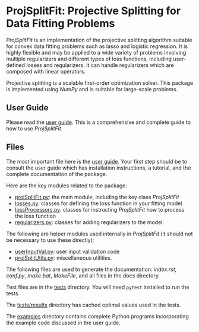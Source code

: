 # ProjSplitFit: Projective Splitting for Data Fitting Problems

*ProjSplitFit* is an implementation of the projective splitting algorithm suitable for convex data fitting problems such as lasso and logistic regression. It is highly flexible and may be applied to a wide variety of problems involving multiple regularizers and different types of loss functions, including user-defined losses and regularizers. It can handle regularizers which are composed with linear operators.

Projective splitting is a scalable first-order optimization solver. This package is implemented using *NumPy* and is suitable for large-scale problems.

## User Guide

Please read the [user guide](user_guide.pdf). This is a comprehensive and complete guide to how to use *ProjSplitFit*.

## Files

The most important file here is the [user guide](user_guide.pdf). Your first step should be to consult the user guide which has installation instructions, a tutorial, and the complete documentation of the package.

Here are the key modules related to the package:

* [projSplitFit.py](projSplitFit.py): the main module, including the key class *ProjSplitFit*
* [losses.py](losses.py): classes for defining the loss function in your fitting model
* [lossProcessors.py](lossProcessors.py): classes for instructing *ProjSplitFit* how to process the loss function
* [regularizers.py](regularizers.py): classes for adding regularizers to the model.

The following are helper modules used internally in *ProjSplitFit* (it should not be necessary to use these directly):

* [userInputVal.py](userInputVal.py): user input validation code
* [projSplitUtils.py](projSplitUtils.py): miscellaneous utilities.

The following files are used to generate the documentation: *index.rst*, *conf.py*, *make.bat*, *MakeFile*, and all files in the *docs* directory.

Test files are in the [tests](tests) directory. You will need `pytest` installed to run the tests.

The [tests/results](tests/results) directory has cached optimal values used in the tests.

The [examples](examples) directory contains complete Python programs incorporating the example code discussed in the user guide.
